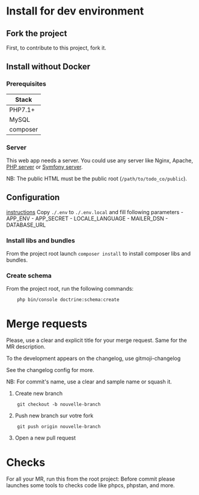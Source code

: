 # Install for dev environment

## Fork the project

First, to contribute to this project, fork it.

## Install without Docker

### Prerequisites

| Stack      |
| ---------- |
| PHP7.1+    |
| MySQL      |
| composer   |

### Server

This web app needs a server. You could use any server like Nginx, Apache, [PHP server](https://www.php.net/manual/fr/features.commandline.webserver.php) or [Symfony server](https://symfony.com/doc/current/setup/symfony_server.html).

NB: The public HTML must be the public root (`/path/to/todo_co/public`).

## Configuration

[instructions](README.md)
Copy `./.env` to `./.env.local` and fill following parameters
    - APP_ENV
    - APP_SECRET
    - LOCALE_LANGUAGE
    - MAILER_DSN
    - DATABASE_URL

### Install libs and bundles

From the project root launch `composer install` to install composer libs and bundles.

### Create schema

From the project root, run the following commands:

```shell
    php bin/console doctrine:schema:create
```

# Merge requests

Please, use a clear and explicit title for your merge request. Same for the MR description.

To the development appears on the changelog, use gitmoji-changelog

See the changelog config for more.

NB: For commit's name, use a clear and sample name or squash it.

1. Create new branch

```shell
    git checkout -b nouvelle-branch
```

2. Push new branch sur votre fork

```shell
    git push origin nouvelle-branch
```

3. Open a new pull request

# Checks

For all your MR, run this from the root project:
Before commit please launches some tools to checks code like phpcs, phpstan, and more.
